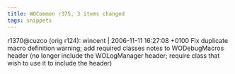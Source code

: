```yaml
---
title: WOCommon r375, 3 items changed
tags: snippets
---
```


r1370@cuzco (orig r124): wincent | 2006-11-11 16:27:08 +0100 Fix duplicate macro definition warning; add required classes notes to WODebugMacros header (no longer include the WOLogManager header; require class that wish to use it to include the header)
